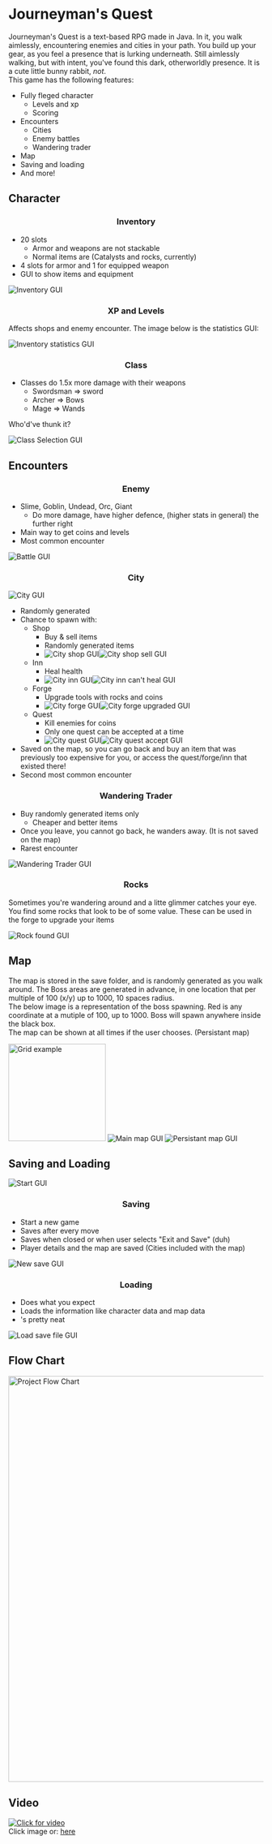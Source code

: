 # Journeyman's Quest
Journeyman's Quest is a text-based RPG made in Java. In it, you walk aimlessly, encountering enemies and cities in your path. You build up your gear, as you feel a presence that is lurking underneath. Still aimlessly walking, but with intent, you've found this dark, otherworldly presence. It is a cute little bunny rabbit, *not*. <br/>
This game has the following features:

* Fully fleged character
  * Levels and xp
  * Scoring
* Encounters
  * Cities
  * Enemy battles
  * Wandering trader
* Map
* Saving and loading
* And more!
## Character
<h3 align = "center"> Inventory </h3>

* 20 slots
  * Armor and weapons are not stackable
  * Normal items are (Catalysts and rocks, currently)
* 4 slots for armor and 1 for equipped weapon
* GUI to show items and equipment
<img src="./images/IMGS/Inv.PNG" alt="Inventory GUI">
<h3 align = "center"> XP and Levels </h3>

Affects shops and enemy encounter. The image below is the statistics GUI:

<img src="./images/IMGS/InvStats.PNG" alt="Inventory statistics GUI">

<h3 align = "center"> Class </h3>

* Classes do 1.5x more damage with their weapons
  * Swordsman => sword
  * Archer => Bows
  * Mage => Wands
  
Who'd've thunk it?

<img src="./images/IMGS/ClassSelection.PNG" alt="Class Selection GUI">
 
 ## Encounters
<h3 align = "center"> Enemy </h3>
 
 * Slime, Goblin, Undead, Orc, Giant
   * Do more damage, have higher defence, (higher stats in general) the further right
 * Main way to get coins and levels
 * Most common encounter
 
 <img src="./images/IMGS/Battle.PNG" alt="Battle GUI">
 
<h3 align = "center"> City </h3>


<img src="./images/IMGS/FullCity.PNG" alt="City GUI">
 
* Randomly generated
* Chance to spawn with:
  * Shop
    * Buy & sell items
    * Randomly generated items
    * <img src="./images/IMGS/CityShop.PNG" alt="City shop GUI"><img src="./images/IMGS/CitySell.PNG" alt="City shop sell GUI">
  * Inn
    * Heal health
    * <img src="./images/IMGS/CityInn.PNG" alt="City inn GUI"><img src="./images/IMGS/InnNothingToHeal.PNG" alt="City inn can't heal GUI">
  * Forge
    * Upgrade tools with rocks and coins
    * <img src="./images/IMGS/CityForge.PNG" alt="City forge GUI"><img src="./images/IMGS/CityForgeComplete.PNG" alt="City forge upgraded GUI">
  * Quest
    * Kill enemies for coins
    * Only one quest can be accepted at a time
    * <img src="./images/IMGS/CityQuest.PNG" alt="City quest GUI"><img src="./images/IMGS/CityQuestAccept.PNG" alt="City quest accept GUI">
* Saved on the map, so you can go back and buy an item that was previously too expensive for you, or access the quest/forge/inn that existed there!
* Second most common encounter

 
<h3 align = "center"> Wandering Trader </h3>
  
* Buy randomly generated items only
  * Cheaper and better items
* Once you leave, you cannot go back, he wanders away. (It is not saved on the map)
* Rarest encounter

<img src="./images/IMGS/Wanderer.PNG" alt="Wandering Trader GUI">

<h3 align = "center"> Rocks </h3>
 
Sometimes you're wandering around and a litte glimmer catches your eye. You find some rocks that look to be of some value. These can be used in the forge to upgrade your items

<img src="./images/IMGS/Shiny.PNG" alt="Rock found GUI">
 
## Map

The map is stored in the save folder, and is randomly generated as you walk around. The Boss areas are generated in advance, in one location that per multiple of 100 (x/y) up to 1000, 10 spaces radius.<br/>
The below image is a representation of the boss spawning. Red is any coordinate at a mutiple of 100, up to 1000. Boss will spawn anywhere inside the black box.<br/>
The map can be shown at all times if the user chooses. (Persistant map)

<img src="./images/Grid.png" alt="Grid example" width="192" image-rendering="pixelated">
<img src="./images/IMGS/MapMain.PNG" alt="Main map GUI">
<img src="./images/IMGS/MapSecondary.PNG" alt="Persistant map GUI">

## Saving and Loading

<img src="./images/IMGS/Start.PNG" alt="Start GUI">

<h3 align = "center"> Saving </h3>

* Start a new game
* Saves after every move
* Saves when closed or when user selects "Exit and Save" (duh)
* Player details and the map are saved (Cities included with the map)

<img src="./images/IMGS/StartNew.PNG" alt="New save GUI">

<h3 align = "center"> Loading </h3>

* Does what you expect
* Loads the information like character data and map data
* 's pretty neat

<img src="./images/IMGS/Load.PNG" alt="Load save file GUI">

## Flow Chart
 <img src="./images/Final Flow Chart.png" alt="Project Flow Chart" width="800">

## Video
[![Click for video](http://img.youtube.com/vi/fryWuiGTE58/0.jpg)](http://www.youtube.com/watch?v=fryWuiGTE58 "Video Title")
<br/>Click image or: <a href="https://youtu.be/fryWuiGTE58">here</a>
